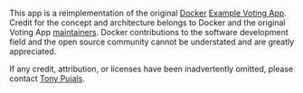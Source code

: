This app is a reimplementation of the original [Docker](https://docker.com) [Example Voting App](https://github.com/dockersamples/example-voting-app).
Credit for the concept and architecture belongs to Docker and the original Voting App [maintainers](https://github.com/dockersamples/example-voting-app/blob/master/MAINTAINERS).
Docker contributions to the software development field and the open source community cannot be understated and are greatly appreciated.

If any credit, attribution, or licenses have been inadvertently omitted, please contact [Tony Pujals](tpujals@gmail.com).
